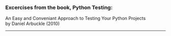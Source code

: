 ### Excercises from the book, Python Testing:    
An Easy and Conveniant Approach to Testing Your Python Projects  
by Daniel Arbuckle (2010)  
____________________________


